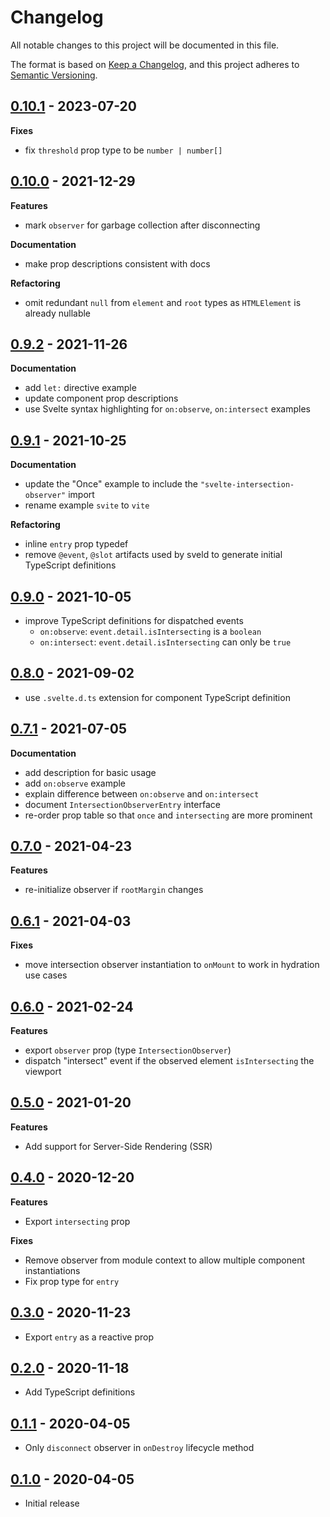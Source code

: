 # Changelog

All notable changes to this project will be documented in this file.

The format is based on [Keep a Changelog](https://keepachangelog.com/en/1.0.0/),
and this project adheres to [Semantic Versioning](https://semver.org/spec/v2.0.0.html).

## [0.10.1](https://github.com/metonym/svelte-intersection-observer/releases/tag/v0.10.1) - 2023-07-20

**Fixes**

- fix `threshold` prop type to be `number | number[]`

## [0.10.0](https://github.com/metonym/svelte-intersection-observer/releases/tag/v0.10.0) - 2021-12-29

**Features**

- mark `observer` for garbage collection after disconnecting

**Documentation**

- make prop descriptions consistent with docs

**Refactoring**

- omit redundant `null` from `element` and `root` types as `HTMLElement` is already nullable

## [0.9.2](https://github.com/metonym/svelte-intersection-observer/releases/tag/v0.9.2) - 2021-11-26

**Documentation**

- add `let:` directive example
- update component prop descriptions
- use Svelte syntax highlighting for `on:observe`, `on:intersect` examples

## [0.9.1](https://github.com/metonym/svelte-intersection-observer/releases/tag/v0.9.1) - 2021-10-25

**Documentation**

- update the "Once" example to include the `"svelte-intersection-observer"` import
- rename example `svite` to `vite`

**Refactoring**

- inline `entry` prop typedef
- remove `@event`, `@slot` artifacts used by sveld to generate initial TypeScript definitions

## [0.9.0](https://github.com/metonym/svelte-intersection-observer/releases/tag/v0.9.0) - 2021-10-05

- improve TypeScript definitions for dispatched events
  - `on:observe`: `event.detail.isIntersecting` is a `boolean`
  - `on:intersect`: `event.detail.isIntersecting` can only be `true`

## [0.8.0](https://github.com/metonym/svelte-intersection-observer/releases/tag/v0.8.0) - 2021-09-02

- use `.svelte.d.ts` extension for component TypeScript definition

## [0.7.1](https://github.com/metonym/svelte-intersection-observer/releases/tag/v0.7.1) - 2021-07-05

**Documentation**

- add description for basic usage
- add `on:observe` example
- explain difference between `on:observe` and `on:intersect`
- document `IntersectionObserverEntry` interface
- re-order prop table so that `once` and `intersecting` are more prominent

## [0.7.0](https://github.com/metonym/svelte-intersection-observer/releases/tag/v0.7.0) - 2021-04-23

**Features**

- re-initialize observer if `rootMargin` changes

## [0.6.1](https://github.com/metonym/svelte-intersection-observer/releases/tag/v0.6.1) - 2021-04-03

**Fixes**

- move intersection observer instantiation to `onMount` to work in hydration use cases

## [0.6.0](https://github.com/metonym/svelte-intersection-observer/releases/tag/v0.6.0) - 2021-02-24

**Features**

- export `observer` prop (type `IntersectionObserver`)
- dispatch "intersect" event if the observed element `isIntersecting` the viewport

## [0.5.0](https://github.com/metonym/svelte-intersection-observer/releases/tag/v0.5.0) - 2021-01-20

**Features**

- Add support for Server-Side Rendering (SSR)

## [0.4.0](https://github.com/metonym/svelte-intersection-observer/releases/tag/v0.4.0) - 2020-12-20

**Features**

- Export `intersecting` prop

**Fixes**

- Remove observer from module context to allow multiple component instantiations
- Fix prop type for `entry`

## [0.3.0](https://github.com/metonym/svelte-intersection-observer/releases/tag/v0.3.0) - 2020-11-23

- Export `entry` as a reactive prop

## [0.2.0](https://github.com/metonym/svelte-intersection-observer/releases/tag/v0.2.0) - 2020-11-18

- Add TypeScript definitions

## [0.1.1](https://github.com/metonym/svelte-intersection-observer/releases/tag/v0.1.1) - 2020-04-05

- Only `disconnect` observer in `onDestroy` lifecycle method

## [0.1.0](https://github.com/metonym/svelte-intersection-observer/releases/tag/v0.1.0) - 2020-04-05

- Initial release
